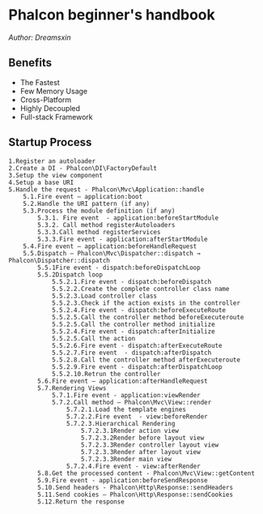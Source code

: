# Phalcon beginner's handbook

*Author: Dreamsxin*

## Benefits

- The Fastest
- Few Memory Usage
- Cross-Platform
- Highly Decoupled
- Full-stack Framework

## Startup Process

    1.Register an autoloader
    2.Create a DI - Phalcon\DI\FactoryDefault
    3.Setup the view component
    4.Setup a base URI 
    5.Handle the request - Phalcon\Mvc\Application::handle
        5.1.Fire event – application:boot
        5.2.Handle the URI pattern (if any)
        5.3.Process the module definition (if any)
		    5.3.1. Fire event  - application:beforeStartModule
		    5.3.2. Call method registerAutoloaders
		    5.3.3.Call method registerServices
		    5.3.3.Fire event - application:afterStartModule
	    5.4.Fire event – application:beforeHandleRequest
	    5.5.Dispatch – Phalcon\Mvc\Dispatcher::dispatch → Phalcon\Dispatcher::dispatch
		    5.5.1Fire event - dispatch:beforeDispatchLoop
		    5.5.2Dispatch loop
		    	5.5.2.1.Fire event - dispatch:beforeDispatch
		    	5.5.2.2.Create the complete controller class name
		    	5.5.2.3.Load controller class
		    	5.5.2.3.Check if the action exists in the controller
		    	5.5.2.4.Fire event - dispatch:beforeExecuteRoute
		    	5.5.2.5.Call the controller method beforeExecuteroute
		    	5.5.2.5.Call the controller method initialize
		    	5.5.2.4.Fire event - dispatch:afterInitialize
		    	5.5.2.5.Call the action
		    	5.5.2.6.Fire event - dispatch:afterExecuteRoute
			    5.5.2.7.Fire event  - dispatch:afterDispatch
		    	5.5.2.8.Call the controller method afterExecuteroute
		    	5.5.2.9.Fire event - dispatch:afterDispatchLoop
		    	5.5.2.10.Retrun the controller
            5.6.Fire event – application:afterHandleRequest
	        5.7.Rendering Views
		        5.7.1.Fire event - application:viewRender
	        	5.7.2.Call method – Phalcon\Mvc\View::render
			        5.7.2.1.Load the template engines
		        	5.7.2.2.Fire event  - view:beforeRender
		        	5.7.2.3.Hierarchical Rendering
				        5.7.2.3.1Render action view 
			        	5.7.2.3.2Render before layout view
			        	5.7.2.3.3Render controller layout view
			        	5.7.2.3.3Render after layout view
			        	5.7.2.3.3Render main view
		        	5.7.2.4.Fire event - view:afterRender
	        5.8.Get the processed content - Phalcon\Mvc\View::getContent
        	5.9.Fire event - application:beforeSendResponse
        	5.10.Send headers - Phalcon\Http\Response::sendHeaders
	        5.11.Send cookies – Phalcon\Http\Response::sendCookies
	        5.12.Return the response